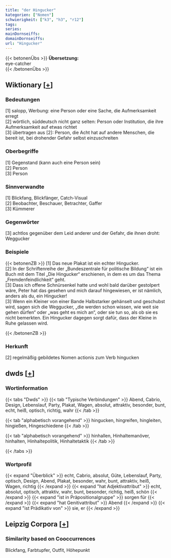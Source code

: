 ```yaml
---
title: "der Hingucker"
kategorien: ["Nomen"]
schwierigkeit: ["k3", "h3", "r12"]
tags:
series:
mainDornseiffs:
domainDornseiffs:
url: "Hingucker"
---
```


{{< betonenÜbs >}}
**Übersetzung:**  
eye-catcher  
{{< /betonenÜbs >}}

## Wiktionary [[+](https://de.wiktionary.org/wiki/Hingucker)]

### Bedeutungen
[1] salopp, Werbung: eine Person oder eine Sache, die Aufmerksamkeit erregt  
[2] wörtlich, süddeutsch nicht ganz selten: Person oder Institution, die ihre Aufmerksamkeit auf etwas richtet  
[3] übertragen aus [2]: Person, die Acht hat auf andere Menschen, die bereit ist, bei drohender Gefahr selbst einzuschreiten  

### Oberbegriffe
[1] Gegenstand (kann auch eine Person sein)  
[2] Person  
[3] Person  

### Sinnverwandte
[1] Blickfang, Blickfänger, Catch-Visual  
[2] Beobachter, Beschauer, Betrachter, Gaffer  
[3] Kümmerer  

### Gegenwörter
[3] achtlos gegenüber dem Leid anderer und der Gefahr, die ihnen droht: Weggucker  

### Beispiele
{{< betonenZB >}}
[1] Das neue Plakat ist ein echter Hingucker.  
[2] In der Schriftenreihe der „Bundeszentrale für politische Bildung“ ist ein Buch mit dem Titel „Die Hingucker“ erschienen, in dem es um das Thema „Fremdenfeindlichkeit“ geht.  
[3] Dass ich offene Schnürsenkel hatte und wohl bald darüber gestolpert wäre, Peter hat das gesehen und mich darauf hingewiesen, er ist nämlich, anders als du, ein Hingucker!  
[3] Wenn ein Kleiner von einer Bande Halbstarker gehänselt und geschubst wird, sagen sich die Weggucker, „die werden schon wissen, wie weit sie gehen dürfen“ oder „was geht es mich an“, oder sie tun so, als ob sie es nicht bemerkten. Ein Hingucker dagegen sorgt dafür, dass der Kleine in Ruhe gelassen wird.  

{{< /betonenZB >}}
### Herkunft
[2] regelmäßig gebildetes Nomen actionis zum Verb hingucken  



## dwds [[+](https://www.dwds.de/wb/Hingucker)]

### Wortinformation
{{< tabs "Dwds" >}}
{{< tab "Typische Verbindungen" >}}
Abend, Cabrio, Design, Lebenslauf, Party, Plakat, Wagen, absolut, attraktiv, besonder, bunt, echt, heiß, optisch, richtig, wahr
{{< /tab >}}

{{< tab "alphabetisch vorangehend" >}}
hingucken, hingreifen, hingleiten, hingießen, Hingeschiedene
{{< /tab >}}

{{< tab "alphabetisch vorangehend" >}}
hinhallen, Hinhaltemanöver, hinhalten, Hinhaltepolitik, Hinhaltetaktik
{{< /tab >}}

{{< /tabs >}}

### Wortprofil
{{< expand "Überblick" >}} echt, Cabrio, absolut, Güte, Lebenslauf, Party, optisch, Design, Abend, Plakat, besonder, wahr, bunt, attraktiv, heiß, Wagen, richtig {{< /expand >}}
{{< expand "hat Adjektivattribut" >}} echt, absolut, optisch, attraktiv, wahr, bunt, besonder, richtig, heiß, schön {{< /expand >}}
{{< expand "ist in Präpositionalgruppe" >}} sorgen für {{< /expand >}}
{{< expand "hat Genitivattribut" >}} Abend {{< /expand >}}
{{< expand "ist Prädikativ von" >}} sie, er {{< /expand >}}

## Leipzig Corpora [[+](https://corpora.uni-leipzig.de/en/res?word=Hingucker&corpusId=deu_newscrawl-public_2018)]


### Similarity based on Cooccurrences
Blickfang, Farbtupfer, Outfit, Höhepunkt

